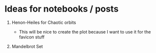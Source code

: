 # Ideas for notebooks / posts

1. Henon-Heiles for Chaotic orbits

   - This will be nice to create the plot because I want to use it for the favicon stuff

2. Mandelbrot Set
